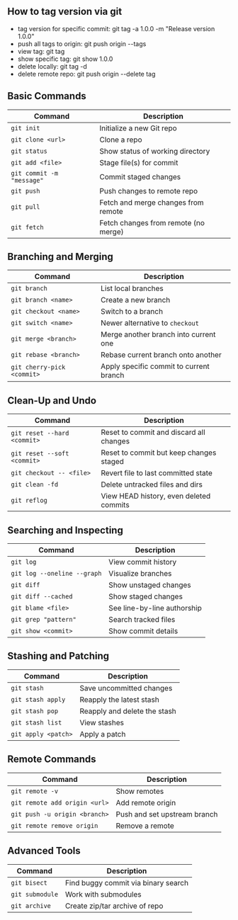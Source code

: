 ## How to tag version via git

- tag version for specific commit: git tag -a 1.0.0 <commit-hash> -m "Release version 1.0.0"
- push all tags to origin: git push origin --tags
- view tag: git tag
- show specific tag: git show 1.0.0
- delete locally: git tag -d <tag-name>
- delete remote repo: git push origin --delete tag <tag-name>

## Basic Commands

| Command                   | Description                          |
| ------------------------- | ------------------------------------ |
| `git init`                | Initialize a new Git repo            |
| `git clone <url>`         | Clone a repo                         |
| `git status`              | Show status of working directory     |
| `git add <file>`          | Stage file(s) for commit             |
| `git commit -m "message"` | Commit staged changes                |
| `git push`                | Push changes to remote repo          |
| `git pull`                | Fetch and merge changes from remote  |
| `git fetch`               | Fetch changes from remote (no merge) |

## Branching and Merging

| Command                    | Description                             |
| -------------------------- | --------------------------------------- |
| `git branch`               | List local branches                     |
| `git branch <name>`        | Create a new branch                     |
| `git checkout <name>`      | Switch to a branch                      |
| `git switch <name>`        | Newer alternative to `checkout`         |
| `git merge <branch>`       | Merge another branch into current one   |
| `git rebase <branch>`      | Rebase current branch onto another      |
| `git cherry-pick <commit>` | Apply specific commit to current branch |

## Clean-Up and Undo

| Command                     | Description                             |
| --------------------------- | --------------------------------------- |
| `git reset --hard <commit>` | Reset to commit and discard all changes |
| `git reset --soft <commit>` | Reset to commit but keep changes staged |
| `git checkout -- <file>`    | Revert file to last committed state     |
| `git clean -fd`             | Delete untracked files and dirs         |
| `git reflog`                | View HEAD history, even deleted commits |

## Searching and Inspecting

| Command                     | Description                 |
| --------------------------- | --------------------------- |
| `git log`                   | View commit history         |
| `git log --oneline --graph` | Visualize branches          |
| `git diff`                  | Show unstaged changes       |
| `git diff --cached`         | Show staged changes         |
| `git blame <file>`          | See line-by-line authorship |
| `git grep "pattern"`        | Search tracked files        |
| `git show <commit>`         | Show commit details         |

## Stashing and Patching

| Command             | Description                  |
| ------------------- | ---------------------------- |
| `git stash`         | Save uncommitted changes     |
| `git stash apply`   | Reapply the latest stash     |
| `git stash pop`     | Reapply and delete the stash |
| `git stash list`    | View stashes                 |
| `git apply <patch>` | Apply a patch                |

## Remote Commands

| Command                       | Description                  |
| ----------------------------- | ---------------------------- |
| `git remote -v`               | Show remotes                 |
| `git remote add origin <url>` | Add remote origin            |
| `git push -u origin <branch>` | Push and set upstream branch |
| `git remote remove origin`    | Remove a remote              |

## Advanced Tools

| Command         | Description                         |
| --------------- | ----------------------------------- |
| `git bisect`    | Find buggy commit via binary search |
| `git submodule` | Work with submodules                |
| `git archive`   | Create zip/tar archive of repo      |